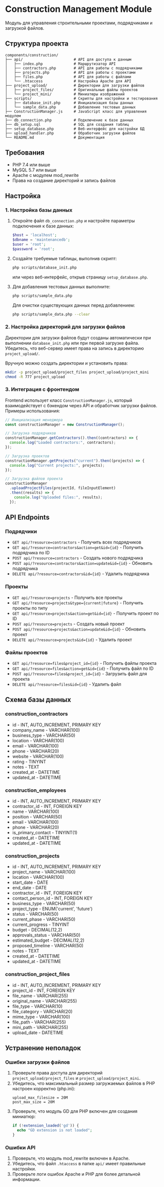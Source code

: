 # Construction Management Module

Модуль для управления строительными проектами, подрядчиками и загрузкой файлов.

## Структура проекта

```
components/construction/
├── api/                       # API для доступа к данным
│   ├── index.php              # Маршрутизатор API
│   ├── contractors.php        # API для работы с подрядчиками
│   ├── projects.php           # API для работы с проектами
│   ├── files.php              # API для работы с файлами
│   └── .htaccess              # Настройка Apache для API
├── project_upload/            # Директории для загрузки файлов
│   ├── project_files/         # Оригинальные файлы проектов
│   └── project_mini/          # Миниатюры изображений
├── scripts/                   # Скрипты для настройки и тестирования
│   ├── database_init.php      # Инициализация базы данных
│   └── sample_data.php        # Добавление тестовых данных
├── ConstructionManager.js     # JavaScript класс для управления модулем
├── db_connection.php          # Подключение к базе данных
├── db_setup.sql               # SQL для создания таблиц
├── setup_database.php         # Веб-интерфейс для настройки БД
├── upload_handler.php         # Обработчик загрузки файлов
└── README.md                  # Документация
```

## Требования

- PHP 7.4 или выше
- MySQL 5.7 или выше
- Apache с модулем mod_rewrite
- Права на создание директорий и запись файлов

## Настройка

### 1. Настройка базы данных

1. Откройте файл `db_connection.php` и настройте параметры подключения к базе данных:

   ```php
   $host = 'localhost';
   $dbname = 'maintenancedb';
   $user = 'root';
   $password = 'root';
   ```

2. Создайте требуемые таблицы, выполнив скрипт:

   ```bash
   php scripts/database_init.php
   ```

   или через веб-интерфейс, открыв страницу `setup_database.php`.

3. Для добавления тестовых данных выполните:
   ```bash
   php scripts/sample_data.php
   ```
   Для очистки существующих данных перед добавлением:
   ```bash
   php scripts/sample_data.php --clear
   ```

### 2. Настройка директорий для загрузки файлов

Директории для загрузки файлов будут созданы автоматически при выполнении `database_init.php` или при первой загрузке файла. Убедитесь, что веб-сервер имеет права на запись в директорию `project_upload/`.

Вручную можно создать директории и установить права:

```bash
mkdir -p project_upload/project_files project_upload/project_mini
chmod -R 777 project_upload
```

### 3. Интеграция с фронтендом

Frontend использует класс `ConstructionManager.js`, который взаимодействует с бэкендом через API и обработчик загрузки файлов. Примеры использования:

```javascript
// Инициализация менеджера
const constructionManager = new ConstructionManager();

// Загрузка подрядчиков
constructionManager.getContractors().then((contractors) => {
  console.log("Loaded contractors:", contractors);
});

// Загрузка проектов
constructionManager.getProjects("current").then((projects) => {
  console.log("Current projects:", projects);
});

// Загрузка файлов проекта
constructionManager
  .uploadProjectFiles(projectId, fileInputElement)
  .then((results) => {
    console.log("Uploaded files:", results);
  });
```

## API Endpoints

### Подрядчики

- `GET api/?resource=contractors` - Получить всех подрядчиков
- `GET api/?resource=contractors&action=get&id={id}` - Получить подрядчика по ID
- `POST api/?resource=contractors` - Создать нового подрядчика
- `POST api/?resource=contractors&action=update&id={id}` - Обновить подрядчика
- `DELETE api/?resource=contractors&id={id}` - Удалить подрядчика

### Проекты

- `GET api/?resource=projects` - Получить все проекты
- `GET api/?resource=projects&type={current|future}` - Получить проекты по типу
- `GET api/?resource=projects&action=get&id={id}` - Получить проект по ID
- `POST api/?resource=projects` - Создать новый проект
- `POST api/?resource=projects&action=update&id={id}` - Обновить проект
- `DELETE api/?resource=projects&id={id}` - Удалить проект

### Файлы проектов

- `GET api/?resource=files&project_id={id}` - Получить файлы проекта
- `GET api/?resource=files&action=get&id={id}` - Получить файл по ID
- `POST api/?resource=files&project_id={id}` - Загрузить файл для проекта
- `DELETE api/?resource=files&id={id}` - Удалить файл

## Схема базы данных

### construction_contractors

- id - INT, AUTO_INCREMENT, PRIMARY KEY
- company_name - VARCHAR(100)
- business_type - VARCHAR(50)
- location - VARCHAR(100)
- email - VARCHAR(100)
- phone - VARCHAR(20)
- website - VARCHAR(100)
- rating - TINYINT
- notes - TEXT
- created_at - DATETIME
- updated_at - DATETIME

### construction_employees

- id - INT, AUTO_INCREMENT, PRIMARY KEY
- contractor_id - INT, FOREIGN KEY
- name - VARCHAR(100)
- position - VARCHAR(50)
- email - VARCHAR(100)
- phone - VARCHAR(20)
- is_primary_contact - TINYINT(1)
- created_at - DATETIME
- updated_at - DATETIME

### construction_projects

- id - INT, AUTO_INCREMENT, PRIMARY KEY
- project_name - VARCHAR(100)
- location - VARCHAR(100)
- start_date - DATE
- end_date - DATE
- contractor_id - INT, FOREIGN KEY
- contact_person_id - INT, FOREIGN KEY
- business_type - VARCHAR(50)
- project_type - ENUM('current', 'future')
- status - VARCHAR(50)
- current_phase - VARCHAR(50)
- current_progress - TINYINT
- budget - DECIMAL(12,2)
- approvals_status - VARCHAR(50)
- estimated_budget - DECIMAL(12,2)
- proposed_timeline - VARCHAR(50)
- notes - TEXT
- created_at - DATETIME
- updated_at - DATETIME

### construction_project_files

- id - INT, AUTO_INCREMENT, PRIMARY KEY
- project_id - INT, FOREIGN KEY
- file_name - VARCHAR(255)
- original_name - VARCHAR(255)
- file_type - VARCHAR(10)
- file_category - VARCHAR(20)
- mime_type - VARCHAR(100)
- file_path - VARCHAR(255)
- mini_path - VARCHAR(255)
- upload_date - DATETIME

## Устранение неполадок

### Ошибки загрузки файлов

1. Проверьте права доступа для директорий `project_upload/project_files` и `project_upload/project_mini`.
2. Убедитесь, что максимальный размер загружаемых файлов в PHP настроен корректно (php.ini):
   ```
   upload_max_filesize = 20M
   post_max_size = 20M
   ```
3. Проверьте, что модуль GD для PHP включен для создания миниатюр:
   ```php
   if (!extension_loaded('gd')) {
     echo "GD extension is not loaded";
   }
   ```

### Ошибки API

1. Проверьте, что модуль mod_rewrite включен в Apache.
2. Убедитесь, что файл `.htaccess` в папке `api/` имеет правильные настройки.
3. Проверьте логи ошибок Apache и PHP для более детальной информации.
